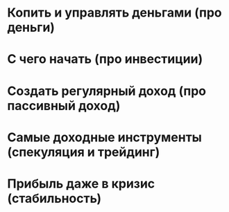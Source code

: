 # Копить и управлять деньгами (про деньги)

# С чего начать (про инвестиции)

# Создать регулярный доход (про пассивный доход)

# Самые доходные инструменты (спекуляция и трейдинг)

# Прибыль даже в кризис (стабильность)